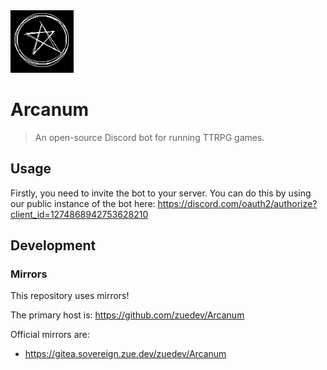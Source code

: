 <img src="avatar.png" height="100">

# Arcanum

> An open-source Discord bot for running TTRPG games.

## Usage

Firstly, you need to invite the bot to your server. You can do this by using our public instance of the bot here: https://discord.com/oauth2/authorize?client_id=1274868942753628210

## Development

<!-- Whatever you want to say about the development of the project -->

### Mirrors

This repository uses mirrors!

The primary host is: https://github.com/zuedev/Arcanum

Official mirrors are:

- https://gitea.sovereign.zue.dev/zuedev/Arcanum
